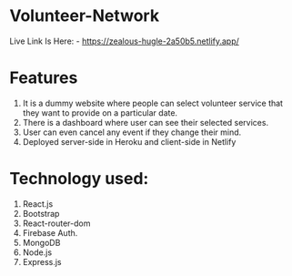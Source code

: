 # Volunteer-Network

Live Link Is Here: - https://zealous-hugle-2a50b5.netlify.app/

# Features

1. It is a dummy website where people can select volunteer service that they want to provide on a particular date.
2. There is a dashboard where user can see their selected services.
3. User can even cancel any event if they change their mind.
4. Deployed server-side in Heroku and client-side in Netlify

# Technology used: 

1. React.js
2. Bootstrap
3. React-router-dom
4.  Firebase Auth.
5. MongoDB
6. Node.js
7. Express.js